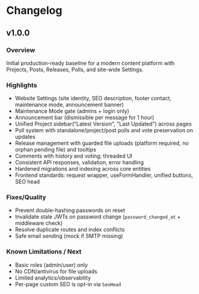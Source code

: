 # Changelog

## v1.0.0

### Overview
Initial production-ready baseline for a modern content platform with Projects, Posts, Releases, Polls, and site-wide Settings.

### Highlights
- Website Settings (site identity, SEO description, footer contact, maintenance mode, announcement banner)
- Maintenance Mode gate (admins + login only)
- Announcement bar (dismissible per message for 1 hour)
- Unified Project sidebar("Latest Version", "Last Updated") across pages
- Poll system with standalone/project/post polls and vote preservation on updates
- Release management with guarded file uploads (platform required, no orphan pending file) and tooltips
- Comments with history and voting; threaded UI
- Consistent API responses, validation, error handling
- Hardened migrations and indexing across core entities
- Frontend standards: request wrapper, useFormHandler, unified buttons, SEO head

### Fixes/Quality
- Prevent double-hashing passwords on reset
- Invalidate stale JWTs on password change (`password_changed_at` + middleware check)
- Resolve duplicate routes and index conflicts
- Safe email sending (mock if SMTP missing)

### Known Limitations / Next
- Basic roles (admin/user) only
- No CDN/antivirus for file uploads
- Limited analytics/observability
- Per-page custom SEO is opt-in via `SeoHead`
